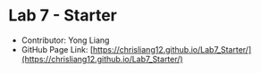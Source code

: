 # Lab 7 - Starter
- Contributor: Yong Liang
- GitHub Page Link: [https://chrisliang12.github.io/Lab7_Starter/](https://chrisliang12.github.io/Lab7_Starter/)